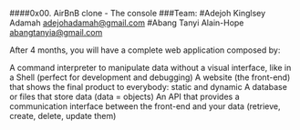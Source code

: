 ####0x00. AirBnB clone - The console
###Team:
#Adejoh Kinglsey Adamah <adejohadamah@gmail.com>
#Abang Tanyi Alain-Hope <abangtanyia@gmail.com>

After 4 months, you will have a complete web application composed by:

A command interpreter to manipulate data without a visual interface, like in a Shell (perfect for development and debugging)
A website (the front-end) that shows the final product to everybody: static and dynamic
A database or files that store data (data = objects)
An API that provides a communication interface between the front-end and your data (retrieve, create, delete, update them)
